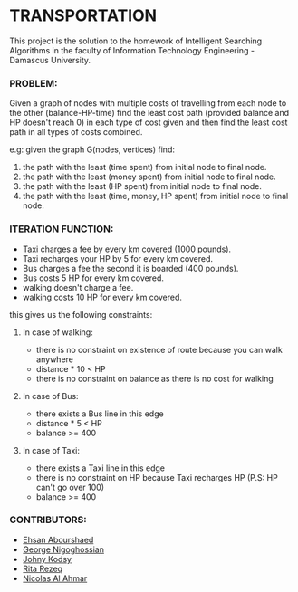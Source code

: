 # TRANSPORTATION

This project is the solution to the homework of Intelligent Searching Algorithms in the faculty of Information Technology Engineering - Damascus University.

### PROBLEM:

Given a graph of nodes  with multiple costs of travelling from each node to the other (balance-HP-time) find the least cost path (provided balance and HP doesn't reach 0) in each type of cost given and then find the least cost path in all types of costs combined.

e.g: given the graph G(nodes, vertices) find:
1. the path with the least (time spent) from initial node to final node.
2. the path with the least (money spent) from initial node to final node.
3. the path with the least (HP spent) from initial node to final node.
4. the path with the least (time, money, HP spent) from initial node to final node.

### ITERATION FUNCTION:

- Taxi charges a fee by every km covered (1000 pounds).
- Taxi recharges your HP by 5 for every km covered.
- Bus charges a fee the second it is boarded (400 pounds).
- Bus costs 5 HP for every km covered.
- walking doesn't charge a fee.
- walking costs 10 HP for every km covered.

this gives us the following constraints:
1. In case of walking:
   * there is no constraint on existence of route because you can walk anywhere
   * distance * 10 < HP
   * there is no constraint on balance as there is no cost for walking

2. In case of Bus:
   * there exists a Bus line in this edge
   * distance * 5 < HP
   * balance >= 400
3. In case of Taxi:
    * there exists a Taxi line in this edge
    * there is no constraint on HP because Taxi recharges HP (P.S: HP can't go over 100)
    * balance >= 400

### CONTRIBUTORS:

- [Ehsan Abourshaed](https://github.com/ehsankkk1)
- [George Nigoghossian](https://github.com/georgeNigoghossian)
- [Johny Kodsy](https://github.com/johnykoudsy)
- [Rita Rezeq](https://github.com/RitaRezeq)
- [Nicolas Al Ahmar](https://github.com/nicolasalahmar)

